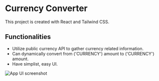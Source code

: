# Currency Converter

This project is created with React and Tailwind CSS.

## Functionalities

- Utilize public currency API to gather currency related information.
- Can dynamically convert from ('CURRENCY') amount to ('CURRENCY') amount.
- Have simplist, easy UI.

![App UI screenshot](https://github.com/user-attachments/assets/9fb7c793-fe1b-4470-92ff-8a85a9180e02)
